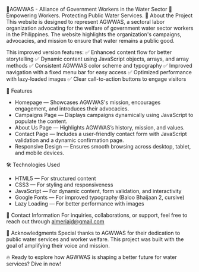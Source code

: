 ﻿📌AGWWAS - Alliance of Government Workers in the Water Sector
🌊 Empowering Workers. Protecting Public Water Services.
📖 About the Project
This website is designed to represent AGWWAS, a sectoral labor organization advocating for the welfare of government water sector workers in the Philippines. The website highlights the organization's campaigns, advocacies, and mission to ensure that water remains a public good.

This improved version features:
✅ Enhanced content flow for better storytelling
✅ Dynamic content using JavaScript objects, arrays, and array methods
✅ Consistent AGWWAS color scheme and typography
✅ Improved navigation with a fixed menu bar for easy access
✅ Optimized performance with lazy-loaded images
✅ Clear call-to-action buttons to engage visitors

🚀 Features
- Homepage — Showcases AGWWAS's mission, encourages engagement, and introduces their advocacies.
- Campaigns Page — Displays campaigns dynamically using JavaScript to populate the content.
- About Us Page — Highlights AGWWAS’s history, mission, and values.
- Contact Page — Includes a user-friendly contact form with JavaScript validation and a dynamic confirmation page.
- Responsive Design — Ensures smooth browsing across desktop, tablet, and mobile devices.

🛠️ Technologies Used
 - HTML5 — For structured content
 - CSS3 — For styling and responsiveness
 - JavaScript — For dynamic content, form validation, and interactivity
 - Google Fonts — For improved typography (Baloo Bhaijaan 2, cursive)
 - Lazy Loading — For better performance with images

📧 Contact Information
For inquiries, collaborations, or support, feel free to reach out through almeriajd@gmail.com

💬 Acknowledgments
Special thanks to AGWWAS for their dedication to public water services and worker welfare. This project was built with the goal of amplifying their voice and mission.

🔥 Ready to explore how AGWWAS is shaping a better future for water services? Dive in now!

